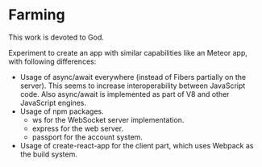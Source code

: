 # Farming

This work is devoted to God.

Experiment to create an app with similar capabilities like an Meteor app, with following differences:

* Usage of async/await everywhere (instead of Fibers partially on the server).
  This seems to increase interoperability between JavaScript code.
  Also async/await is implemented as part of V8 and other JavaScript engines.
* Usage of npm packages.
    * ws for the WebSocket server implementation.
    * express for the web server.
    * passport for the account system.
* Usage of create-react-app for the client part, which uses Webpack as the build system.
